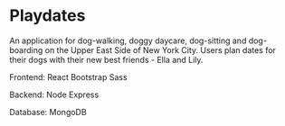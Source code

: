 # Playdates

An application for dog-walking, doggy daycare, dog-sitting and dog-boarding on the Upper East Side of New York City. Users plan dates for their dogs with their new best friends - Ella and Lily.

Frontend:
React
Bootstrap
Sass

Backend:
Node 
Express

Database: 
MongoDB